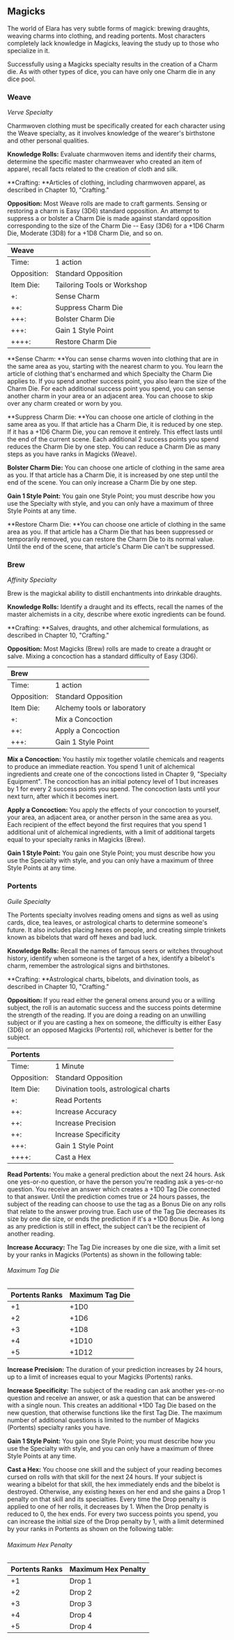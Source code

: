 ## Magicks

The world of Elara has very subtle forms of magick: brewing draughts,
weaving charms into clothing, and reading portents. Most characters
completely lack knowledge in Magicks, leaving the study up to those who
specialize in it.

Successfully using a Magicks specialty results in the creation of a
Charm die. As with other types of dice, you can have only one Charm die
in any dice pool.

### Weave

*Verve Specialty*

Charmwoven clothing must be specifically created for each character
using the Weave specialty, as it involves knowledge of the wearer's
birthstone and other personal qualities.

**Knowledge Rolls:** Evaluate charmwoven items and identify their
charms, determine the specific master charmweaver who created an item of
apparel, recall facts related to the creation of cloth and silk.

**Crafting: **Articles of clothing, including charmwoven apparel, as
described in Chapter 10, "Crafting."

**Opposition:** Most Weave rolls are made to craft garments. Sensing or
restoring a charm is Easy (3D6) standard opposition. An attempt to
suppress a or bolster a Charm Die is made against standard opposition
corresponding to the size of the Charm Die -- Easy (3D6) for a +1D6
Charm Die, Moderate (3D8) for a +1D8 Charm Die, and so on.

| Weave          |                               | 
| :------------- | :---------------------------- |
| Time:          | 1 action                      |
| Opposition:    | Standard Opposition           |
| Item Die:      | Tailoring Tools or Workshop   |
| \+:            | Sense Charm                   |
| ++:            | Suppress Charm Die            |
| \+++:          | Bolster Charm Die             |
| +++:           | Gain 1 Style Point            |
| \++++:         | Restore Charm Die             |

**Sense Charm: **You can sense charms woven into clothing that are in
the same area as you, starting with the nearest charm to you. You learn
the article of clothing that's encharmed and which Specialty the Charm
Die applies to. If you spend another success point, you also learn the
size of the Charm Die. For each additional success point you spend, you
can sense another charm in your area or an adjacent area. You can choose
to skip over any charm created or worn by you.

**Suppress Charm Die: **You can choose one article of clothing in the
same area as you. If that article has a Charm Die, it is reduced by one
step. If it has a +1D6 Charm Die, you can remove it entirely. This
effect lasts until the end of the current scene. Each additional 2
success points you spend reduces the Charm Die by one step. You can
reduce a Charm Die as many steps as you have ranks in Magicks (Weave).

**Bolster Charm Die:** You can choose one article of clothing in the
same area as you. If that article has a Charm Die, it is increased by
one step until the end of the scene. You can only increase a Charm Die
by one step.

**Gain 1 Style Point:** You gain one Style Point; you must describe how
you use the Specialty with style, and you can only have a maximum of
three Style Points at any time.

**Restore Charm Die: **You can choose one article of clothing in the
same area as you. If that article has a Charm Die that has been
suppressed or temporarily removed, you can restore the Charm Die to its
normal value. Until the end of the scene, that article's Charm Die can't
be suppressed.

### Brew

*Affinity Specialty*

Brew is the magickal ability to distill enchantments into drinkable
draughts.

**Knowledge Rolls:** Identify a draught and its effects, recall the
names of the master alchemists in a city, describe where exotic
ingredients can be found.

**Crafting: **Salves, draughts, and other alchemical formulations, as
described in Chapter 10, "Crafting."

**Opposition:** Most Magicks (Brew) rolls are made to create a draught
or salve. Mixing a concoction has a standard difficulty of Easy (3D6). 

| Brew           |                                |
| :------------- | :----------------------------- |
| Time:          | 1 action                       |
| Opposition:    | Standard Opposition            |
| Item Die:      | Alchemy tools or laboratory    |
| +:             | Mix a Concoction               |
| \++:           | Apply a Concoction             |
| +++:           | Gain 1 Style Point             |

**Mix a Concoction:** You hastily mix together volatile chemicals and
reagents to produce an immediate reaction. You spend 1 unit of
alchemical ingredients and create one of the concoctions listed in
Chapter 9, "Specialty Equipment". The concoction has an initial potency
level of 1 but increases by 1 for every 2 success points you spend. The
concoction lasts until your next turn, after which it becomes inert.

**Apply a Concoction:** You apply the effects of your concoction to
yourself, your area, an adjacent area, or another person in the same
area as you. Each recipient of the effect beyond the first requires that
you spend 1 additional unit of alchemical ingredients, with a limit of
additional targets equal to your specialty ranks in Magicks (Brew).

**Gain 1 Style Point:** You gain one Style Point; you must describe how
you use the Specialty with style, and you can only have a maximum of
three Style Points at any time.

### Portents

*Guile Specialty*

The Portents specialty involves reading omens and signs as well as using
cards, dice, tea leaves, or astrological charts to determine someone's
future. It also includes placing hexes on people, and creating simple
trinkets known as bibelots that ward off hexes and bad luck.

**Knowledge Rolls:** Recall the names of famous seers or witches
throughout history, identify when someone is the target of a hex,
identify a bibelot's charm, remember the astrological signs and
birthstones.

**Crafting: **Astrological charts, bibelots, and divination tools, as
described in Chapter 10, "Crafting."

**Opposition:** If you read either the general omens around you or a
willing subject, the roll is an automatic success and the success points
determine the strength of the reading. If you are doing a reading on an
unwilling subject or if you are casting a hex on someone, the difficulty
is either Easy (3D6) or an opposed Magicks (Portents) roll, whichever is
better for the subject.


| Portents       |                                        |
| :------------- | :------------------------------------- |
| Time:          | 1 Minute                               |
| Opposition:    | Standard Opposition                    |
| Item Die:      | Divination tools, astrological charts  |
| +:             | Read Portents                          |
| ++:            | Increase Accuracy                      |
| ++:            | Increase Precision                     |
| ++:            | Increase Specificity                   |
| +++:           | Gain 1 Style Point                     |
| ++++:          | Cast a Hex                             |

**Read Portents:** You make a general prediction about the next 24
hours. Ask one yes-or-no question, or have the person you're reading ask
a yes-or-no question. You receive an answer which creates a +1D0 Tag Die
connected to that answer. Until the prediction comes true or 24 hours
passes, the subject of the reading can choose to use the tag as a Bonus
Die on any rolls that relate to the answer proving true. Each use of the
Tag Die decreases its size by one die size, or ends the prediction if
it's a +1D0 Bonus Die. As long as any prediction is still in effect, the
subject can't be the recipient of another reading.

**Increase Accuracy:** The Tag Die increases by one die size, with a
limit set by your ranks in Magicks (Portents) as shown in the following
table:

###### Maximum Tag Die

| Portents Ranks | Maximum Tag Die |
| -------------- | --------------- |
| \+1            | \+1D0           |
| \+2            | \+1D6           |
| \+3            | \+1D8           |
| \+4            | \+1D10          |
| \+5            | \+1D12          |

**Increase Precision:** The duration of your prediction increases by 24
hours, up to a limit of increases equal to your Magicks (Portents)
ranks.

**Increase Specificity:** The subject of the reading can ask another
yes-or-no question and receive an answer, or ask a question that can be
answered with a single noun. This creates an additional +1D0 Tag Die
based on the new question, that otherwise functions like the first Tag
Die. The maximum number of additional questions is limited to the number
of Magicks (Portents) specialty ranks you have.

**Gain 1 Style Point:** You gain one Style Point; you must describe how
you use the Specialty with style, and you can only have a maximum of
three Style Points at any time.

**Cast a Hex:** You choose one skill and the subject of your reading
becomes cursed on rolls with that skill for the next 24 hours. If your
subject is wearing a bibelot for that skill, the hex immediately ends
and the bibelot is destroyed. Otherwise, any existing hexes on her end
and she gains a Drop 1 penalty on that skill and its specialties. Every
time the Drop penalty is applied to one of her rolls, it decreases by 1.
When the Drop penalty is reduced to 0, the hex ends. For every two
success points you spend, you can increase the initial size of the Drop
penalty by 1, with a limit determined by your ranks in Portents as shown
on the following table:

###### Maximum Hex Penalty

| Portents Ranks | Maximum Hex Penalty |
| -------------- | ------------------- |
| \+1            | Drop 1              |
| \+2            | Drop 2              |
| \+3            | Drop 3              |
| \+4            | Drop 4              |
| \+5            | Drop 4              |

